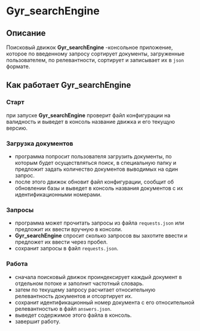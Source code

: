 # **Gyr_searchEngine**
## Описание

Поисковый движок **Gyr_searchEngine** -консольное приложение, которое по введенному запросу сортирует  документы, загруженные пользователем, по релевантности, сортирует и записывает их в `json` формате.
## Как работает **Gyr_searchEngine**
### Старт    
при запуске **Gyr_searchEngine** проверит файл конфигурации на валидность и выведет в консоль название движка и его текущую версию.
### Загрузка документов
- программа попросит пользователя загрузить документы, по которым будет осуществляться поиск, в специальную папку и предложит задать количество документов выводимых на один запрос.
- после этого движок обновит файл конфигурации, сообщит об обновлении базы и выведет в консоль названия документов с их идентификационными номерами.
### Запросы
- программа может прочитать запросы из файла `requests.json` или предложит их ввести вручную в консоли. 
- **Gyr_searchEngine** спросит сколько запросов вы захотите ввести и предложет их ввести через пробел.
- сохранит запросы в файл `requests.json`.
### Работа
- сначала поисковый движок проиндексирует каждый документ в отдельном потоке и заполнит частотный словарь.
- затем по текущему запросу расчитает относительную релевантность документов и отсортирует их.
- сохранит идентификационный номер документа с его относительной релевантностью в файл `answers.json`.
- выведет содержимое этого файла в консоль.
- завершит работу.
